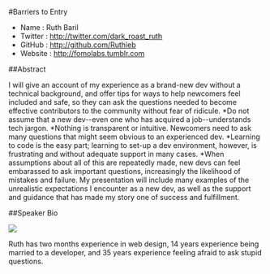 #Barriers to Entry

* Name      : Ruth Baril
* Twitter   : http://twitter.com/dark_roast_ruth
* GitHub    : http://github.com/Ruthieb
* Website   : http://fomolabs.tumblr.com

##Abstract

I will give an account of my experience as a brand-new dev without a technical background, and offer tips for ways to help newcomers feel included and safe, so they can ask the questions needed to become effective contributors to the community without fear of ridicule.
	*Do not assume that a new dev--even one who has acquired a job--understands tech jargon.
	*Nothing is transparent or intuitive. Newcomers need to ask many questions that might seem obvious to an experienced dev.
	*Learning to code is the easy part; learning to set-up a dev environment, however, is frustrating and without adequate support in many cases.
	*When assumptions about all of this are repeatedly made, new devs can feel embarassed to ask important questions, increasingly the likelihood of mistakes and failure.
My presentation will include many examples of the unrealistic expectations I encounter as a new dev, as well as the support and guidance that has made my story one of success and fulfillment.

##Speaker Bio

![](https://raw.github.com/cascadiajs/2014.cascadiajs.com/master/images/ruthieb.jpg)

Ruth has two months experience in web design, 14 years experience being married to a developer, and 35 years experience feeling afraid to ask stupid questions. 


